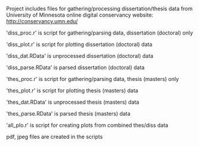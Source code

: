 Project includes files for gathering/processing dissertation/thesis data from University of Minnesota online digital conservancy website: <a href="http://conservancy.umn.edu/">http://conservancy.umn.edu/</a>

'diss_proc.r' is script for gathering/parsing data, dissertation (doctoral) only

'diss_plot.r' is script for plotting dissertation (doctoral) data

'diss_dat.RData' is unprocessed dissertation (doctoral) data

'diss_parse.RData' is parsed dissertation (doctoral) data

'thes_proc.r' is script for gathering/parsing data, thesis (masters) only

'thes_plot.r' is script for plotting thesis (masters) data

'thes_dat.RData' is unprocessed thesis (masters) data

'thes_parse.RData' is parsed thesis (masters) data

'all_plo.r' is script for creating plots from combined thes/diss data

pdf, jpeg files are created in the scripts


